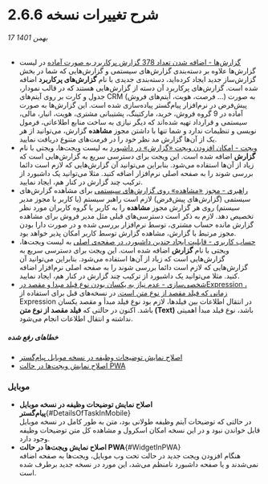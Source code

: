 #  شرح تغییرات نسخه 2.6.6
###### 17 بهمن 1401

- [گزارش‌ها - اضافه شدن تعداد 378 گزارش پرکاربرد به صورت آماده](https://github.com/1stco/PayamGostarDocs/blob/master/help2.5.4/Management-and-reports/FrequentlyUsedReports/FrequentlyUsedReportsIntroduction.md)
   در لیست گزارش‌ها علاوه بر دسته‌بندی گزارش‌های سیستمی و گزارش‌هایی که شما در بخش گزارش‌ساز جدید ایجاد کرده‌اید، دسته‌بندی جدیدی با نام **گزارش‌های پرکاربرد** اضافه شده است. گزارش‌های پرکاربرد آن دسته از گزارش‌هایی هستند که در قالب نمودار، جدول و کارت بر روی آیتم‌های CRM (فرصت، هویت، آیتم‌های فروش ...) به صورت پیش‌فرض در نرم‌افزار پیام‌گستر پیاده‌سازی شده است. این گزارش‌ها به صورت آماده در 9 گروه فروش، خرید، مارکتینگ، پشتیبانی مشتری، هویت، انبار، مالی، سیستمی و قرارداد تهیه شده‌اند که دیگر نیازی به ساخت منابع اطلاعاتی، فرمول نویسی و تنظیمات ندارد و شما تنها با داشتن مجوز **مشاهده** گزارش، می‌توانید از هر یک از آن‌ها گزارش مد نظر خود را در فرمت‌های متنوع دریافت نمایید.
- [ویجت‌ - امکان افزودن ویجت «گزارش» در داشبورد](https://github.com/1stco/PayamGostarDocs/blob/master/help2.5.4/home/widget/ReportWidget.md)
   به لیست ویجت‌ها، ویجتی با نام **گزارش** اضافه شده است. این ویجت برای دسترسی سریع به گزارش‌هایی است که زیاد از آن‌ها استفاده می‌شود. بنابراین می‌توانید آن گزارش‌هایی که لازم است دائما بررسی شوند را به صفحه اصلی نرم‌افزار اضافه کنید. مثلا می‌توانید یک داشبورد از ترکیب چند گزارش در کنار هم، ایجاد نمایید.
- [راهبری - مجوز «مشاهده» روی گزارش‌های سیستمی](https://github.com/1stco/PayamGostarDocs/blob/master/help2.5.4/Management-and-reports/FrequentlyUsedReports/ReportAccessSettings.md)
   برای مشاهده گزارش‌های سیستمی (گزارش‌های پیش‌فرض) لازم است راهبر سیستم (یا کاربر با مجوز مدیر سیستم) روی هر گزارش مجوز **مشاهده** را به کاربر یا گروه کاربران مورد نظر تخصیص دهد. لازم به ذکر است دسترسی‌های قبلی مثل مدیر فروش برای مشاهده گزارش مانده حساب مشتری، توسط نرم‌افزار بررسی شده و در صورت دارا بودن مجوز مرتبط با گزارش، مشاهده گزارش توسط کاربر امکان پذیر خواهد بود.
- [حساب کاربری - قابلیت ایجاد چندین داشبورد، در صفحه‌ی اصلی](https://github.com/1stco/PayamGostarDocs/blob/master/help2.5.4/home/MultiDashboard.md)
   به لیست ویجت‌ها، ویجتی با نام **گزارش** اضافه شده است. این ویجت برای دسترسی سریع به گزارش‌هایی است که زیاد از آن‌ها استفاده می‌شود. بنابراین می‌توانید آن گزارش‌هایی که لازم است دائما بررسی شوند را به صفحه اصلی نرم‌افزار اضافه کنید. مثلا می‌توانید یک داشبورد از ترکیب چند گزارش در کنار هم، ایجاد نمایید.
- [شخصی‌سازی - عدم نیاز به یکسان بودن نوع فیلد مبدا و مقصد  درExpression  ، زمانی که فیلد مقصد از نوع متن است.]()
   در نسخه‌های قبل برای استفاده از Expression در انتقال اطلاعات بین فیلدها، لازم بود نوع فیلد مبدأ و مقصد یکسان باشد. اکنون در حالتی که **فیلد مقصد از نوع متن (Text)** باشد، نوع فیلد مبدأ اهمیتی نداشته و انتقال اطلاعات انجام می‌شود.


##### خطاهای رفع شده
- [اصلاح نمایش توضیحات وظیفه در نسخه موبایل پیام‌گستر](#DetailsOfTaskInMobile)
- [اصلاح نمایش ویجت‌ها در حالت PWA](#WidgetInPWA)

### موبایل
- **اصلاح نمایش توضیحات وظیفه در نسخه موبایل پیام‌گستر**{#DetailsOfTaskInMobile}<br>
   در حالتی که توضیحات آیتم وظیفه طولانی بود، متن به طور کامل در نسخه موبایل قابل خواندن نبود و در این نسخه امکان اسکرول و مشاهده کل متن توضیحات وظیفه وجود دارد.
- **اصلاح نمایش ویجت‌ها در حالت PWA**{#WidgetInPWA}<br>
   هنگام افزودن ویجت جدید در حالت تحت وب موبایل، ویجت‌ها به صفحه اضافه نمی‌شدند و یا صفحه داشبورد نامنظم می‌شد، این مورد در نسخه جدید برطرف شده است.


